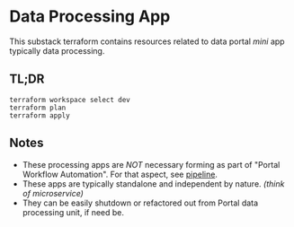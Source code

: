 # Data Processing App

This substack terraform contains resources related to data portal _mini_ app typically data processing.

## TL;DR

```
terraform workspace select dev
terraform plan
terraform apply
```

## Notes

- These processing apps are _NOT_ necessary forming as part of "Portal Workflow Automation". For that aspect, see [pipeline](../pipeline).
- These apps are typically standalone and independent by nature. _(think of microservice)_
- They can be easily shutdown or refactored out from Portal data processing unit, if need be.
